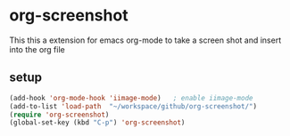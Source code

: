 org-screenshot
==============

This this a extension for emacs org-mode to take a screen shot and insert into the org file

## setup

```lisp
(add-hook 'org-mode-hook 'iimage-mode)   ; enable iimage-mode
(add-to-list 'load-path  "~/workspace/github/org-screenshot/")
(require 'org-screenshot) 
(global-set-key (kbd "C-p") 'org-screenshot)
```
